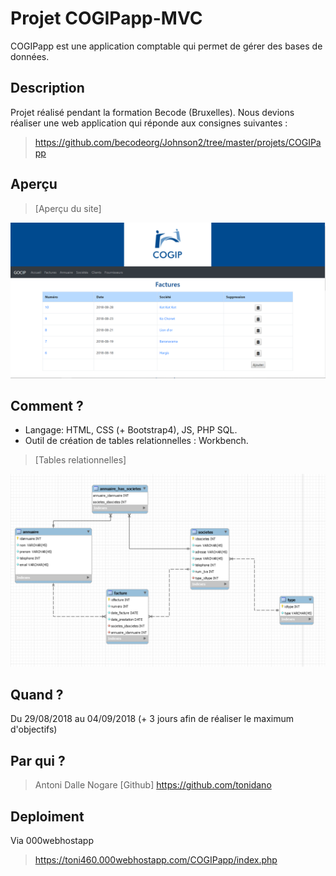 # Projet COGIPapp-MVC

COGIPapp est une application comptable qui permet de gérer des bases de données.

## Description
Projet réalisé pendant la formation Becode (Bruxelles).
Nous devions réaliser une web application qui réponde aux consignes suivantes : 

> https://github.com/becodeorg/Johnson2/tree/master/projets/COGIPapp

## Aperçu

>[Aperçu du site]
<img src="/assets/img/apercu.PNG"/>

## Comment ?

* Langage: HTML, CSS (+ Bootstrap4), JS, PHP SQL.
* Outil de création de tables relationnelles : Workbench.

>[Tables relationnelles]
<img src="/assets/img/tables_relationnelles.png"/>

## Quand ?

Du 29/08/2018 au 04/09/2018
(+ 3 jours afin de réaliser le maximum d'objectifs)

## Par qui ?

>Antoni Dalle Nogare
[Github] https://github.com/tonidano

## Deploiment

Via 000webhostapp

> https://toni460.000webhostapp.com/COGIPapp/index.php

